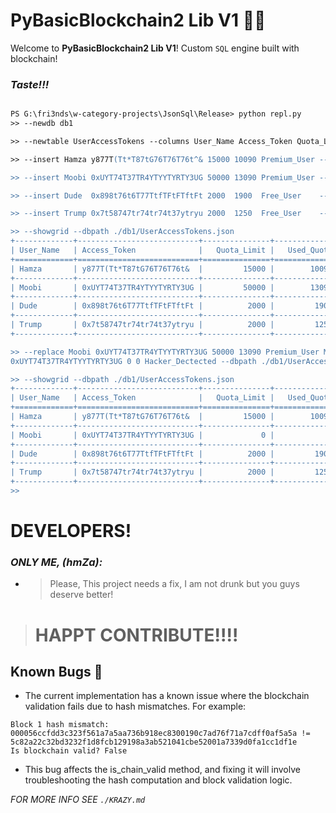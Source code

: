 # PyBasicBlockchain2 Lib V1 📩🧱

Welcome to **PyBasicBlockchain2 Lib V1**! Custom ```SQL``` engine built with blockchain!

### *Taste!!!*

```ps

PS G:\fri3nds\w-category-projects\JsonSql\Release> python repl.py
>> --newdb db1

>> --newtable UserAccessTokens --columns User_Name Access_Token Quota_Limit Used_Quota User_Type --dbpath ./db1

>> --insert Hamza y877T(Tt*T87tG76T76T76t^& 15000 10090 Premium_User --dbpath ./db1/UserAccessTokens.json

>> --insert Moobi 0xUYT74T37TR4YTYYTYRTY3UG 50000 13090 Premium_User --dbpath ./db1/UserAccessTokens.json  

>> --insert Dude  0x898t76t6T77TtfTFtFTftFt 2000  1900  Free_User    --dbpath ./db1/UserAccessTokens.json    

>> --insert Trump 0x7t58747tr74tr74t37ytryu 2000  1250  Free_User    --dbpath ./db1/UserAccessTokens.json  

>> --showgrid --dbpath ./db1/UserAccessTokens.json
+-------------+---------------------------+---------------+--------------+--------------+
| User_Name   | Access_Token              |   Quota_Limit |   Used_Quota | User_Type    |
+=============+===========================+===============+==============+==============+
| Hamza       | y877T(Tt*T87tG76T76T76t&  |         15000 |        10090 | Premium_User |
+-------------+---------------------------+---------------+--------------+--------------+
| Moobi       | 0xUYT74T37TR4YTYYTYRTY3UG |         50000 |        13090 | Premium_User |
+-------------+---------------------------+---------------+--------------+--------------+
| Dude        | 0x898t76t6T77TtfTFtFTftFt |          2000 |         1900 | Free_User    |
+-------------+---------------------------+---------------+--------------+--------------+
| Trump       | 0x7t58747tr74tr74t37ytryu |          2000 |         1250 | Free_User    |
+-------------+---------------------------+---------------+--------------+--------------+

>> --replace Moobi 0xUYT74T37TR4YTYYTYRTY3UG 50000 13090 Premium_User Moobi 
0xUYT74T37TR4YTYYTYRTY3UG 0 0 Hacker_Dectected --dbpath ./db1/UserAccessTokens.json

>> --showgrid --dbpath ./db1/UserAccessTokens.json
+-------------+---------------------------+---------------+--------------+------------------+
| User_Name   | Access_Token              |   Quota_Limit |   Used_Quota | User_Type        |
+=============+===========================+===============+==============+==================+
| Hamza       | y877T(Tt*T87tG76T76T76t&  |         15000 |        10090 | Premium_User     |
+-------------+---------------------------+---------------+--------------+------------------+
| Moobi       | 0xUYT74T37TR4YTYYTYRTY3UG |             0 |            0 | Hacker_Dectected |
+-------------+---------------------------+---------------+--------------+------------------+
| Dude        | 0x898t76t6T77TtfTFtFTftFt |          2000 |         1900 | Free_User        |
+-------------+---------------------------+---------------+--------------+------------------+
| Trump       | 0x7t58747tr74tr74t37ytryu |          2000 |         1250 | Free_User        |
+-------------+---------------------------+---------------+--------------+------------------+
>>

```

# DEVELOPERS!

### *ONLY ME, (hmZa):* 
- > Please, This project needs a fix, I am not drunk but you guys deserve better!


> #  HAPPT CONTRIBUTE!!!!

## Known Bugs 🐞
- The current implementation has a known issue where the blockchain validation fails due to hash mismatches. For example:
```shell
Block 1 hash mismatch: 000056ccfdd3c323f561a7a5aa736b918ec8300190c7ad76f71a7cdff0af5a5a != 5c82a22c32bd3232f1d8fcb129198a3ab521041cbe52001a7339d0fa1cc1df1e
Is blockchain valid? False
```

- This bug affects the is_chain_valid method, and fixing it will involve troubleshooting the hash computation and block validation logic.

*FOR MORE INFO SEE `./KRAZY.md`*
